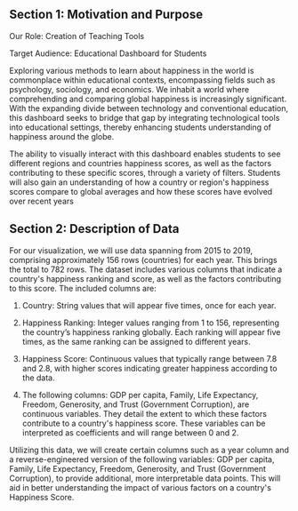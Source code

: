 ## Section 1: Motivation and Purpose
Our Role: Creation of Teaching Tools   

Target Audience: Educational Dashboard for Students  

Exploring various methods to learn about happiness in the world is commonplace within educational contexts, encompassing fields such as psychology, sociology, and economics. We inhabit a world where comprehending and comparing global happiness is increasingly significant. With the expanding divide between technology and conventional education, this dashboard seeks to bridge that gap by integrating technological tools into educational settings, thereby enhancing students understanding of happiness around the globe.  

The ability to visually interact with this dashboard enables students to see different regions and countries happiness scores, as well as the factors contributing to these specific scores, through a variety of filters. Students will also gain an understanding of how a country or region's happiness scores compare to global averages and how these scores have evolved over recent years  

## Section 2: Description of Data  
For our visualization, we will use data spanning from 2015 to 2019, comprising approximately 156 rows (countries) for each year. This brings the total to 782 rows. The dataset includes various columns that indicate a country's happiness ranking and score, as well as the factors contributing to this score. The included columns are:

1. Country: String values that will appear five times, once for each year. 

3. Happiness Ranking: Integer values ranging from 1 to 156, representing the country’s happiness ranking globally. Each ranking will appear five times, as the same ranking can be assigned to different years.  

4. Happiness Score: Continuous values that typically range between 7.8 and 2.8, with higher scores indicating greater happiness according to the data.  

5. The following columns: GDP per capita, Family, Life Expectancy, Freedom, Generosity, and Trust (Government Corruption), are continuous variables. They detail the extent to which these factors contribute to a country's happiness score. These variables can be interpreted as coefficients and will range between 0 and 2.  
  
Utilizing this data, we will create certain columns such as a year column and a reverse-engineered version of the following variables: GDP per capita, Family, Life Expectancy, Freedom, Generosity, and Trust (Government Corruption), to provide additional, more interpretable data points. This will aid in better understanding the impact of various factors on a country's Happiness Score.
